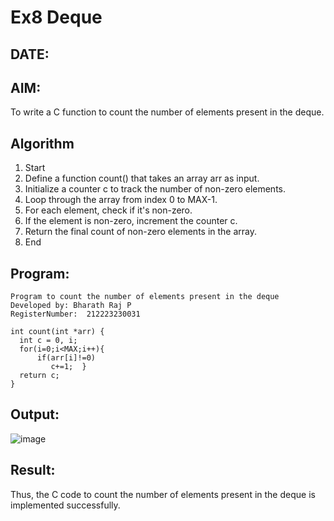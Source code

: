 # Ex8 Deque
## DATE:
## AIM:
To write a C function to count the number of elements present in the deque.

## Algorithm
1. Start 
2. Define a function count() that takes an array arr as input. 
3. Initialize a counter c to track the number of non-zero elements. 
4. Loop through the array from index 0 to MAX-1. 
5. For each element, check if it's non-zero. 
6. If the element is non-zero, increment the counter c. 
7. Return the final count of non-zero elements in the array. 
8. End 
## Program:
```
Program to count the number of elements present in the deque
Developed by: Bharath Raj P
RegisterNumber:  212223230031
```
```
int count(int *arr) {
  int c = 0, i;
  for(i=0;i<MAX;i++){
      if(arr[i]!=0)
         c+=1;  }
  return c;
}
```

## Output:

![image](https://github.com/user-attachments/assets/8d492f7e-02f7-4288-833d-f8921db117f1)


## Result:
Thus, the C code to count the number of elements present in the deque is implemented successfully.
